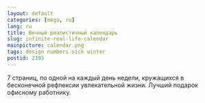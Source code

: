 ```yaml
---
layout: default
categories: [mega, ru]
lang: ru
title: Вечный реалистичный календарь
slug: infinite-real-life-calendar
mainpicture: calendar.png
tags: design numbers sick winter 
postid: 2193
---
```



7 страниц, по одной на каждый день недели, кружащихся в бесконечной рефлексии увлекательной жизни. Лучший подарок офисному работнику.